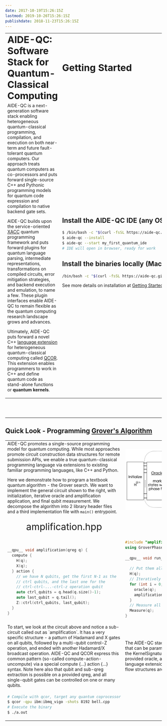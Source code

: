 ```yaml
---
date: 2017-10-19T15:26:15Z
lastmod: 2019-10-26T15:26:15Z
publishdate: 2018-11-23T15:26:15Z
---
```


<table border="0">
 <tr>
    <td><b style="font-size:30px">AIDE-QC: Software Stack for Quantum-Classical Computing</b></td>
    <td><b style="font-size:30px">Getting Started</b></td>
 </tr>
 <tr>
    <td width="1000">
AIDE-QC is a next-generation software stack enabling heterogeneous quantum-classical programming, compilation, 
and execution on both near-term and future fault-tolerant quantum computers. Our approach treats quantum computers 
as co-processors and puts forward single-source C++ and Pythonic programming models for quantum code expression and 
compilation to native backend gate sets. 

AIDE-QC builds upon the service-oriented [XACC](background/xacc.md) quantum programming framework and puts forward plugins 
for quantum language parsing, intermediate representations, transformations on compiled circuits, error mitigation strategies, 
and backend execution and emulation, to name a few. These plugin interfaces enable AIDE-QC to remain flexible as the quantum 
computing research landscape grows and advances. 

Ultimately, AIDE-QC puts forward a novel C++ [language extension](lang_spec/_index.md) for heterogeneous quantum-classical computing called 
[QCOR](background/qcor.md). This extension enables programmers to work in C++ and define quantum code as stand-alone 
functions or **quantum kernels**.</td>
    <td>
## Install the AIDE-QC IDE (any OS, requires Docker)
```sh
$ /bin/bash -c "$(curl -fsSL https://aide-qc.github.io/deploy/install_ide.sh)"
$ aide-qc --install
$ aide-qc --start my_first_quantum_ide
# IDE will open in browser, ready for work
```
## Install the binaries locally (Mac, Linux)
```sh
/bin/bash -c "$(curl -fsSL https://aide-qc.github.io/deploy/install.sh)"
```
See more details on installation at [Getting Started](getting_started/_index.md).

</td>
 </tr>
</table>
<br />
<br />

---

<!--
# AIDE-QC Software Stack for Quantum Computing
AIDE-QC is a next-generation software stack enabling heterogeneous quantum-classical programming, compilation, <br />
and execution on both near-term and future fault-tolerant quantum computers. Our approach treats quantum computers <br />
as co-processors and puts forward single-source C++ and Pythonic programming models for quantum code expression and <br />
compilation to native backend gate sets. 

AIDE-QC builds upon the service-oriented [XACC](background/xacc.md) quantum programming framework and puts forward plugins <br />
for quantum language parsing, intermediate representations, transformations on compiled circuits, error mitigation strategies, <br />
and backend execution and emulation, to name a few. These plugin interfaces enable AIDE-QC to remain flexible as the quantum <br />
computing research landscape grows and advances. 

Ultimately, AIDE-QC puts forward a novel C++ language extension for heterogeneous quantum-classical computing called <br />
[QCOR](background/qcor.md). This extension enables programmers to work in C++ and define quantum code as stand-alone <br />
functions or **quantum kernels**.
-->

## Quick Look - Programming [Grover's Algorithm](https://en.wikipedia.org/wiki/Grover%27s_algorithm)
<table>
<tr>
<td width="800">
AIDE-QC promotes a single-source programming model for quantum computing. While most approaches promote circuit construction 
data structures for remote submission APIs, we enable a true quantum-classical programming language via extensions to existing familiar 
programming languages, like C++ and Python. <br />

Here we demonstrate how to program a textbook quantum algorithm - the Grover search. We want to implement the general circuit 
shown to the right, with initialization, iterative oracle and amplification application, and final qubit measurement. We decompose 
the algorithm into 2 library header files and a third implementation file with `main()` entrypoint. 

</td>
<td width="800" style='text-align:center; vertical-align:middle'>
<img src="grover_circuit.png" width=600px />
</td>
<tr>
<tr>
<td style='text-align:center; vertical-align:middle; font-size:30px'>amplification.hpp</td>
<td style='text-align:center; vertical-align:middle; font-size:30px'>grover.hpp</td>
<td style='text-align:center; vertical-align:middle; font-size:30px'>run_grover.cpp</td>
</tr>
<td >

```cpp

__qpu__ void amplification(qreg q) {
  compute {
    H(q);
    X(q);
  } action {
    // we have N qubits, get the first N-1 as the 
    // ctrl qubits, and the last one for the 
    // ctrl-ctrl-...-ctrl-z operation qubit
    auto ctrl_qubits = q.head(q.size()-1);
    auto last_qubit = q.tail();
    Z::ctrl(ctrl_qubits, last_qubit);
  }
}

```
</td>
<td>

```cpp
#include "amplification.hpp"
using GroverPhaseOracle = KernelSignature<qreg>;

__qpu__ void run_grover(qreg q, GroverPhaseOracle oracle,
                        const int iterations) {
  // Put them all in a superposition
  H(q);
  // Iteratively apply the oracle then reflect
  for (int i = 0; i < iterations; i++) {
    oracle(q);
    amplification(q);
  }
  // Measure all qubits
  Measure(q);
}
```
</td>
<td width="450">

```cpp
#includle "grover.hpp"

__qpu__ void oracle(qreg q) {
    CZ(q[0], q[2]);
    CZ(q[1], q[2]);
}

int main(int argc, char** argv) {
    auto q = qalloc(3);
    run_grover(q, oracle, 1);
    for (auto [bits, count] : q.counts()) {
      print(bits, ":", count);
    }
}

```
</td>
</tr>
<tr>
<td >
To start, we look at the circuit above and notice a sub-circuit called out as `amplification`. It has a very specific structure - a 
patturn of Hadamard and X gates on all qubits, followed by a multi-qubit control-Z operation, and ended with another Hadamard/X broadcast operation. AIDE-QC and QCOR 
express this common pattern (so-called compute-action-uncompute) via a special compute {...} action {...} syntax. Note here also that qubit and sub-qreg extraction 
is possible on a provided qreg, and all single-qubit gates can be controlled on one or many qubits. 
</td>
<td>
The AIDE-QC stack allows one to define quantum kernels that can be parameterized with other quantum callables via the KernelSignature<T...> type. This kernel 
is general for any provided oracle, and demonstrates the utility of the classical language extension, whereby all existing classical control flow structures are 
usable (e.g. for loops).
</td>
<td width="450">
Finally, to use this general grover library code, we just include it as one would for any external library. We define an oracle quantum kernel, and pass it 
to the general grover call. Our oracle in this example marks states |101> and |011>, so our results should see these states each with 50% probability.
</td>
</tr>
<tr>
<td width="500">

```sh
# Compile with qcor, target any quantum coprocessor
$ qcor -qpu ibm:ibmq_vigo -shots 8192 bell.cpp
# Execute the binary
$ ./a.out
```
</td>
</tr>

</table>
